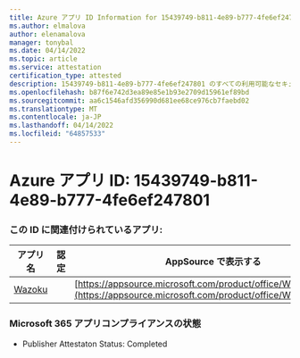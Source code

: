 ```yaml
---
title: Azure アプリ ID Information for 15439749-b811-4e89-b777-4fe6ef247801
ms.author: elmalova
author: elenamalova
manager: tonybal
ms.date: 04/14/2022
ms.topic: article
ms.service: attestation
certification_type: attested
description: 15439749-b811-4e89-b777-4fe6ef247801 のすべての利用可能なセキュリティとコンプライアンス情報。
ms.openlocfilehash: b87f6e742d3ea89e85e1b93e2709d15961ef89bd
ms.sourcegitcommit: aa6c1546afd356990d681ee68ce976cb7faebd02
ms.translationtype: MT
ms.contentlocale: ja-JP
ms.lasthandoff: 04/14/2022
ms.locfileid: "64857533"
---
```

# <a name="azure-app-id-15439749-b811-4e89-b777-4fe6ef247801"></a>Azure アプリ ID: 15439749-b811-4e89-b777-4fe6ef247801


### <a name="apps-associated-with-this-id"></a>この ID に関連付けられているアプリ:
| **アプリ名** | **認定** | **AppSource で表示する** |
|--------------|---------------|-----------------------|
| [Wazoku](../forward/WA200003384.md) |  | [https://appsource.microsoft.com/product/office/WA200003384](https://appsource.microsoft.com/product/office/WA200003384) |

### <a name="microsoft-365-app-compliance-status"></a>Microsoft 365 アプリコンプライアンスの状態
- Publisher Attestaton Status: Completed
